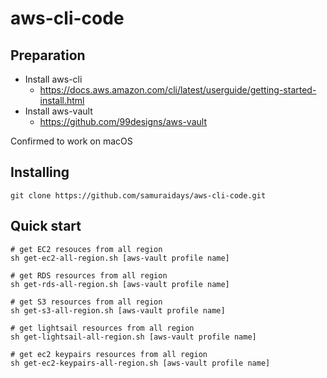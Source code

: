 # aws-cli-code

## Preparation
- Install aws-cli
    - https://docs.aws.amazon.com/cli/latest/userguide/getting-started-install.html
- Install aws-vault
    - https://github.com/99designs/aws-vault

Confirmed to work on macOS

## Installing

```
git clone https://github.com/samuraidays/aws-cli-code.git
```

## Quick start

```
# get EC2 resouces from all region
sh get-ec2-all-region.sh [aws-vault profile name]

# get RDS resources from all region
sh get-rds-all-region.sh [aws-vault profile name]

# get S3 resources from all region
sh get-s3-all-region.sh [aws-vault profile name]

# get lightsail resources from all region
sh get-lightsail-all-region.sh [aws-vault profile name]

# get ec2 keypairs resources from all region
sh get-ec2-keypairs-all-region.sh [aws-vault profile name]
```